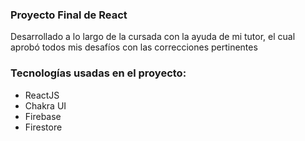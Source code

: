 ### Proyecto Final de React

Desarrollado a lo largo de la cursada con la ayuda de mi tutor, el cual aprobó todos mis desafíos con las correcciones pertinentes

### Tecnologías usadas en el proyecto:

- ReactJS
- Chakra UI
- Firebase
- Firestore

